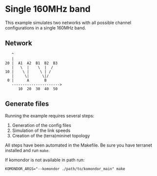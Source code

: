 # Single 160MHz band
This example simulates two networks with all possible channel configurations in
a single 160MHz band.

## Network

```
   ^
   |
20 |  A1  A2  B1  B2  B3
   |   \  |    \  |  /
10 |    \ |     \ | /
   |     \|      \|/
 0 |      A       B
   ---------------------->
      10  20  30  40  50
```

## Generate files
Running the example requires several steps:
1. Generation of the config files
2. Simulation of the link speeds
3. Creation of the (terra)mininet topology

All steps have been automated in the Makefile. Be sure you have terranet
installed and run `make`.

If komondor is not available in path run:

```
KOMONDOR_ARGS="--komondor ./path/to/komondor_main" make
```
